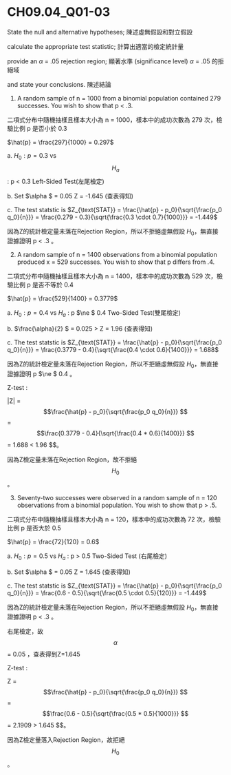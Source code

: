 # CH09.04_Q01-03 #

State the null and alternative hypotheses; 陳述虛無假設和對立假設

calculate the appropriate test statistic; 計算出適當的檢定統計量

provide an $\alpha$ = .05 rejection region; 顯著水準 (significance level) $\alpha$ = .05 的拒絕域

and state your conclusions. 陳述結論

1. A random sample of n = 1000 from a binomial population contained 279 successes.
You wish to show that p < .3.

二項式分布中隨機抽樣且樣本大小為 n = 1000，樣本中的成功次數為 279 次，檢驗比例 p 是否小於 0.3

$\hat{p} = \frac{297}{1000} = 0.297$

a. $H_0 : p = 0.3$ vs $$H_a$$ : p < 0.3 Left-Sided Test(左尾檢定) 

b. Set $\alpha $ = 0.05  Z = -1.645 (查表得知) 

c. The test statstic is $Z_{\text{STAT}} = \frac{\hat{p} - p_0}{\sqrt{\frac{p_0 q_0}{n}}} = \frac{0.279 - 0.3}{\sqrt{\frac{0.3 \cdot 0.7}{1000}}} = -1.449$     

因為Z的統計檢定量未落在Rejection Region，所以不拒絕虛無假設 $H_{0}$，無直接證據證明 p < .3 。   


2. A random sample of n = 1400 observations from a binomial population produced x = 529 successes.
You wish to show that p differs from .4.

二項式分布中隨機抽樣且樣本大小為 n = 1400，樣本中的成功次數為 529 次，檢驗比例 p 是否不等於 0.4

$\hat{p} = \frac{529}{1400} = 0.3779$

a. $H_0 : p = 0.4$ vs $H_a$ : p $\ne $ 0.4 Two-Sided Test(雙尾檢定)

b. $\frac{\alpha}{2} $ = 0.025 > Z = 1.96 (查表得知) 

c. The test statstic is $Z_{\text{STAT}} = \frac{\hat{p} - p_0}{\sqrt{\frac{p_0 q_0}{n}}} = \frac{0.3779 - 0.4}{\sqrt{\frac{0.4 \cdot 0.6}{1400}}} = 1.688$ 

因為Z的統計檢定量未落在Rejection Region，所以不拒絕虛無假設 $H_{0}$，無直接證據證明 p $\ne $ 0.4 。  




Z-test :  

|Z| = $$\frac{\hat{p} - p_0}{\sqrt{\frac{p_0 q_0}{n}}} $$ = $$\frac{0.3779 - 0.4}{\sqrt{\frac{0.4 * 0.6}{1400}}} $$ = 1.688 < 1.96 $$。     

因為Z檢定量未落在Rejection Region，故不拒絕 $$H_{0} $$ 。 





3. Seventy-two successes were observed in a random sample of n = 120 observations from a binomial population.
You wish to show that p > .5.

二項式分布中隨機抽樣且樣本大小為 n = 120，樣本中的成功次數為 72 次，檢驗比例 p 是否大於 0.5

$\hat{p} = \frac{72}{120} = 0.6$


a. $H_0 : p = 0.5$ vs $H_a$ : p > 0.5 Two-Sided Test (右尾檢定)

b. Set $\alpha $ = 0.05  Z = 1.645 (查表得知) 

c. The test statstic is $Z_{\text{STAT}} = \frac{\hat{p} - p_0}{\sqrt{\frac{p_0 q_0}{n}}} = \frac{0.6 - 0.5}{\sqrt{\frac{0.5 \cdot 0.5}{120}}} = -1.449$     

因為Z的統計檢定量未落在Rejection Region，所以不拒絕虛無假設 $H_{0}$，無直接證據證明 p < .3 。 




右尾檢定，故 $$\alpha $$ = 0.05 ，查表得到Z=1.645  
 
Z-test :   
 
Z = $$\frac{\hat{p} - p_0}{\sqrt{\frac{p_0 q_0}{n}}} $$ = $$\frac{0.6 - 0.5}{\sqrt{\frac{0.5 * 0.5}{1000}}} $$ = 2.1909 > 1.645 $$。   
 
因為Z檢定量落入Rejection Region，故拒絕 $$H_{0} $$ 。   




